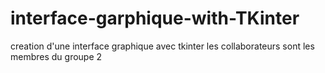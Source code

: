 # interface-garphique-with-TKinter
creation d'une interface graphique avec tkinter 
les collaborateurs sont les membres du groupe 2
